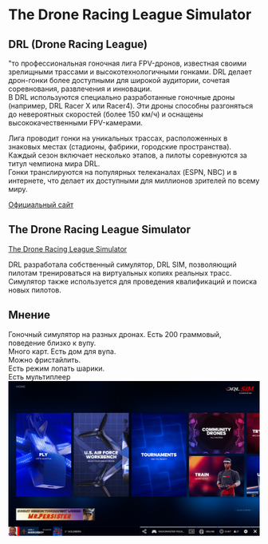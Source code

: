 # The Drone Racing League Simulator

## DRL (Drone Racing League)
"то профессиональная гоночная лига FPV-дронов, известная своими зрелищными трассами и высокотехнологичными гонками. DRL делает дрон-гонки более доступными для широкой аудитории, сочетая соревнования, развлечения и инновации.  
В DRL используются специально разработанные гоночные дроны (например, DRL Racer X или Racer4).
Эти дроны способны разгоняться до невероятных скоростей (более 150 км/ч) и оснащены высококачественными FPV-камерами.

Лига проводит гонки на уникальных трассах, расположенных в знаковых местах (стадионы, фабрики, городские пространства).  
Каждый сезон включает несколько этапов, а пилоты соревнуются за титул чемпиона мира DRL.  
Гонки транслируются на популярных телеканалах (ESPN, NBC) и в интернете, что делает их доступными для миллионов зрителей по всему миру.

[Официальный сайт](https://thedroneracingleague.com)

## The Drone Racing League Simulator
[The Drone Racing League Simulator](https://store.steampowered.com/app/641780/The_Drone_Racing_League_Simulator/)  
  
DRL разработала собственный симулятор, DRL SIM, позволяющий пилотам тренироваться на виртуальных копиях реальных трасс.  
Симулятор также используется для проведения квалификаций и поиска новых пилотов.

## Мнение
Гоночный симулятор на разных дронах. Есть 200 граммовый, поведение близко к вупу.  
Много карт. Есть дом для вупа.  
Можно фристайлить.  
Есть режим лопать шарики.   
Есть мультиплеер
![](DRL1.png)  
